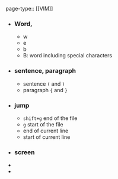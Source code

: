 page-type:: [[VIM]]

- ### Word,
	- w
	- e
	- b
	- B: word including special characters
- ### sentence, paragraph
	- sentence `(` and `)`
	- paragraph `{` and `}`
- ### jump
	- `shift+g` end of the file
	- `g` start of the file
	- end of current line
	- start of current line
- ### screen
-
-
